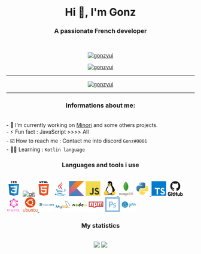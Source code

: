 <h1 align="center">Hi 👋, I'm Gonz</h1>
<h3 align="center">A passionate French developer</h3>
<br>

<p align="center"><a href="https://github.com/gonzyui"><img src="https://komarev.com/ghpvc/?username=gonzyui&label=Profile%20views&color=0e75b6&style=flat" alt="gonzyui"/></a></p>
<p align="center"><a href="https://twitter.com/gonzyui" target="blank"><img src="https://img.shields.io/twitter/follow/gonzyui?logo=twitter&style=for-the-badge" alt="gonzyui"/></a></p>
<hr>
<p align="center"><a href="https://github.com/gonzyui"><img src="https://github-profile-trophy.vercel.app/?username=gonzyui&theme=nord&column=3" alt="gonzyui"/></a></p>
<hr>


<h3 align="center">Informations about me:</h3>
<br>
- 🔭 I’m currently working on  <a href="https://minoribot.eu">Minori</a> and some others projects.
<br>
- ⚡ Fun fact : JavaScript >>>> All
<br>
- ☑️ How to reach me : Contact me into discord <code>Gonz#0001</code>
<br>
- 👨‍🎓 Learning : <code>Kotlin language</code>

<h3 align="center">Languages and tools i use</h3>
<br>
<a href="https://www.w3schools.com/css/" target="_blank">
<img src="https://raw.githubusercontent.com/devicons/devicon/master/icons/css3/css3-original-wordmark.svg" alt="css3" width="40" height="40"/></a>
<a href="https://git-scm.com/" target="_blank"> 
<img src="https://www.vectorlogo.zone/logos/git-scm/git-scm-icon.svg" alt="git" width="40" height="40"/></a></a>
<a href="https://www.w3.org/html/" target="_blank"> 
<img src="https://raw.githubusercontent.com/devicons/devicon/master/icons/html5/html5-original-wordmark.svg" alt="html5" width="40" height="40"/></a> 
<a href="https://www.java.com" target="_blank"> 
<img src="https://raw.githubusercontent.com/devicons/devicon/master/icons/java/java-original.svg" alt="java" width="40" height="40"/></a>
<a href="https://kotlinlang.org" target="_blank">
<img src="https://raw.githubusercontent.com/devicons/devicon/master/icons/kotlin/kotlin-original.svg" alt="Kotlin" width="40" height="40"><a/>
<a href="https://developer.mozilla.org/en-US/docs/Web/JavaScript" target="_blank"> 
<img src="https://raw.githubusercontent.com/devicons/devicon/master/icons/javascript/javascript-original.svg" alt="javascript" width="40" height="40"/></a> 
<a href="https://www.linux.org/" target="_blank"> 
<img src="https://raw.githubusercontent.com/devicons/devicon/master/icons/linux/linux-original.svg" alt="linux" width="40" height="40"/> 
<a href="https://www.mongodb.com/" target="_blank"> 
<img src="https://raw.githubusercontent.com/devicons/devicon/master/icons/mongodb/mongodb-original-wordmark.svg" alt="mongodb" width="40" height="40"/></a>
<a href="https://www.python.org" target="_blank"> 
<img src="https://raw.githubusercontent.com/devicons/devicon/master/icons/python/python-original.svg" alt="python" width="40" height="40"/> </a>
<a href="https://www.typescriptlang.org/" target="_blank"> 
<img src="https://raw.githubusercontent.com/devicons/devicon/master/icons/typescript/typescript-original.svg" alt="typescript" width="40" height="40"/></a>
<a href="https://github.com" target="_blank">
<img src="https://raw.githubusercontent.com/devicons/devicon/master/icons/github/github-original-wordmark.svg" alt="github" width="40" height="40"></a>
<a href="https://graphql.org" target="_blank">
<img src="https://raw.githubusercontent.com/devicons/devicon/master/icons/graphql/graphql-plain-wordmark.svg" alt="graphql" width="40" height="40"></a>
<a href="https://ubuntu.com" target="_blank">
<img src="https://raw.githubusercontent.com/devicons/devicon/master/icons/ubuntu/ubuntu-plain-wordmark.svg" alt="ubuntu" width="40" height="40"</a>
<a href="https://www.jetbrains.com/fr-fr/idea/" target="_blank">
<img src="https://raw.githubusercontent.com/devicons/devicon/master/icons/intellij/intellij-original-wordmark.svg" alt="intellij" width="40" height="40"></a>
<a href="https://www.mysql.com/fr/" target="_blank">
<img src="https://raw.githubusercontent.com/devicons/devicon/master/icons/mysql/mysql-original-wordmark.svg" alt="mysql" width="40" height="40"></a>
<a href="https://nodejs.org/en/" target="_blank">
<img src="https://raw.githubusercontent.com/devicons/devicon/master/icons/nodejs/nodejs-original-wordmark.svg" alt="nodejs" width="40" height="40"></a>
<a href="https://www.npmjs.com" target="_blank">
<img src="https://raw.githubusercontent.com/devicons/devicon/master/icons/npm/npm-original-wordmark.svg" alt="npm" width="40" height="40"></a>
<a href="https://www.photoshop.com/en/" target="_blank">
<img src="https://raw.githubusercontent.com/devicons/devicon/master/icons/photoshop/photoshop-line.svg" alt="photoshop" width="40" height="40"></a>
<a href="https://yarnpkg.com" target="_blank">
<img src="https://raw.githubusercontent.com/devicons/devicon/master/icons/yarn/yarn-original-wordmark.svg" alt="yarn" width="40" height="40"></a></p>


<h3 align="center">My statistics</h3>
<br>

<div align="center">
<a href ="https://github.com/gonzyui"><img height="220em" src="https://github-readme-stats.vercel.app/api?username=gonzyui&count_private=true&show_icons=true&theme=blueberry"/></a>
<a href ="https://github.com/gonzyui"><img height="220em" src="https://github-readme-stats.vercel.app/api/top-langs/?username=gonzyui&theme=blueberry&hide=batchfile"></a>
</div>






